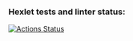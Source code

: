### Hexlet tests and linter status:
[![Actions Status](https://github.com/Young-brain/frontend-project-lvl1/workflows/hexlet-check/badge.svg)](https://github.com/Young-brain/frontend-project-lvl1/actions)
